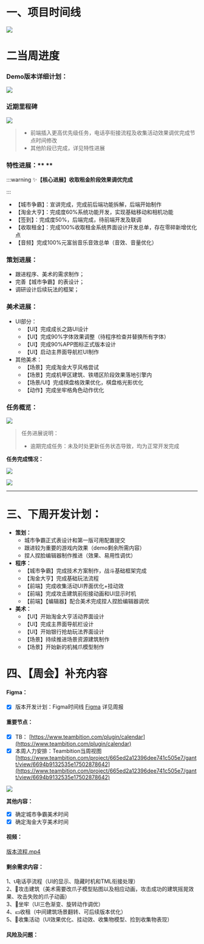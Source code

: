 # 一、项目时间线
![](https://cdn.nlark.com/yuque/0/2024/png/12926950/1718350036964-226ddddb-bb41-43bc-9e9c-8d347f51cb0a.png)

# 二当周进度
### Demo版本详细计划：
![](https://cdn.nlark.com/yuque/0/2024/png/12926950/1724491763892-f411b588-d64a-4ac0-9132-ecc46098d660.png)

### 近期里程碑
![](https://cdn.nlark.com/yuque/0/2024/png/12926950/1724491826984-04cdbfb3-22a6-4204-bcfc-1da72c76e326.png)

> + 前端插入更高优先级任务，电话亭衔接流程及收集活动效果调优完成节点时间修改
> + 其他阶段已完成，详见特性进展
>

### 特性进展：** **
:::warning
✨**【核心进展】收取租金阶段效果调优完成**

:::

+ 【城市争霸】：宣讲完成，完成前后端功能拆解，后端开始制作
+ 【淘金大亨】：完成度60%系统功能开发，实现基础移动和相机功能
+ 【签到】：完成度50%，后端完成，待前端开发及联调
+ 【收取租金】：完成100%收取租金系统界面设计开发总单，存在零碎新增优化点
+ 【音频】完成100%元富翁音乐音效总单（音效、音量优化）

### 策划进展：
+  跟进程序、美术的需求制作；
+  完善【城市争霸】的表设计；  
+  调研设计后续玩法的框架；

### 美术进展：
+  UI部分：
    - 【UI】完成成长之路UI设计  
    - 【UI】完成90%字体效果调整（待程序检查并替换所有字体）  
    - 【UI】完成90%APP图标正式版本设计
    - 【UI】启动主界面导航栏UI制作
+ 其他美术：
    - 【场景】完成淘金大亨风格尝试
    - 【场景】完成机甲区建筑、铁塔区阶段效果落地引擎内
    - 【场景/UI】完成棋盘格效果优化，棋盘格光影优化
    - 【动作】完成坐牢格角色动作优化

### 任务概览：
![](https://cdn.nlark.com/yuque/0/2024/png/12926950/1724490278900-22e678ae-005a-49a5-9216-5d8d929f0292.png)

> 任务进展说明：
>
> + 逾期完成任务：未及时处更新任务状态导致，均为正常开发完成
>

**任务完成情况：**

![](https://cdn.nlark.com/yuque/0/2024/png/12926950/1724490295624-41bfccc7-afcb-4a75-9d74-df03adeea6b1.png)

![](https://cdn.nlark.com/yuque/0/2024/png/12926950/1724490300089-e35af22c-97fe-4dc1-b8f7-9a13c3604991.png)

---

# 三、下周开发计划：
+ **策划：**
    - 城市争霸正式表设计和第一版可用配置提交  
    - 跟进较为重要的游戏内效果（demo剩余所需内容）
    -  捏人捏脸编辑器制作推进（效果、易用性调优）  
+ **程序：**
    - 【城市争霸】完成技术方案制作，战斗基础框架完成
    - 【淘金大亨】完成基础玩法流程
    - 【前端】完成收集活动UI界面优化+挂动效
    - 【前端】完成攻击建筑前衔接动画和UI显示时机
    - 【前端】【编辑器】配合美术完成捏人捏脸编辑器调优
+ **美术：**
    - 【UI】开始淘金大亨活动界面设计
    - 【UI】完成主界面导航栏设计
    - 【UI】开始银行抢劫玩法界面设计   
    - 【场景】持续推进场景资源建筑制作  
    - 【场景】开始新的机械爪模型制作

# 四、【周会】补充内容
#### Figma：
- [x] 版本开发计划：Figma时间线 [Figma](https://www.figma.com/board/PpDzZXkFTAbZkd1ffJfBMp/%E7%89%88%E6%9C%AC%E8%AE%A1%E5%88%92?node-id=0-1&t=6hGXDOCPpzfeBsC4-1) 详见周报

#### 重要节点：
- [x] TB： [https://www.teambition.com/plugin/calendar](https://www.teambition.com/plugin/calendar)
- [x] 本周人力安排：Teambition当周视图 [https://www.teambition.com/project/665ed2a12396dee741c505e7/gantt/view/6694b9132535e17502878642](https://www.teambition.com/project/665ed2a12396dee741c505e7/gantt/view/6694b9132535e17502878642)

![](https://cdn.nlark.com/yuque/0/2024/png/12926950/1724491831869-75f15537-e8d1-475a-ac7c-22ddc471af8d.png)

**其他内容：**

- [x] 确定城市争霸美术时间
- [x] 确定淘金大亨美术时间

#### 视频：
[版本流程.mp4](https://snh48group.yuque.com/attachments/yuque/0/2024/mp4/12926950/1724649401759-60223474-8a3a-42d4-aaa1-9a090507ffd0.mp4)

#### 剩余需求内容：
 1、📞电话亭流程（UI的显示、隐藏时机和TML衔接处理）  
2、🐓攻击建筑（美术需要改爪子模型贴图以及相应动画，攻击成功的建筑摇晃效果、攻击失败的爪子动画）  
3、🚪坐牢（UI三色渐变、旋转动作调优）  
4、💴收租（中间建筑场景翻转、可后续版本优化）  
5、💎收集活动（UI效果优化、挂动效、收集物模型、捡到收集物表现）  



#### 风险及问题：
